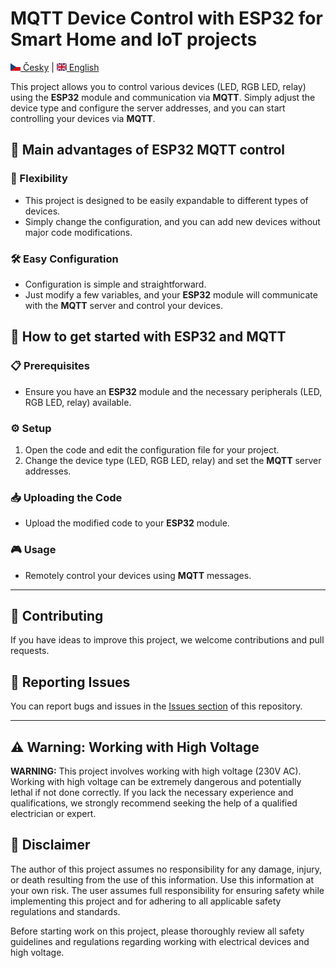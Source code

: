 # **MQTT** Device Control with **ESP32** for **Smart Home** and **IoT** projects

[<img src="https://raw.githubusercontent.com/lipis/flag-icons/main/flags/4x3/cz.svg" width="16"> Česky](./README.md) | [<img src="https://raw.githubusercontent.com/lipis/flag-icons/main/flags/4x3/gb.svg" width="16"> English](./README.en.md)

This project allows you to control various devices (LED, RGB LED, relay) using the **ESP32** module and communication via **MQTT**. Simply adjust the device type and configure the server addresses, and you can start controlling your devices via **MQTT**.

## 🌟 Main advantages of **ESP32** **MQTT** control

### 🔧 Flexibility
- This project is designed to be easily expandable to different types of devices.
- Simply change the configuration, and you can add new devices without major code modifications.

### 🛠️ Easy Configuration
- Configuration is simple and straightforward.
- Just modify a few variables, and your **ESP32** module will communicate with the **MQTT** server and control your devices.

## 🚀 How to get started with **ESP32** and **MQTT**

### 📋 Prerequisites
- Ensure you have an **ESP32** module and the necessary peripherals (LED, RGB LED, relay) available.

### ⚙️ Setup
1. Open the code and edit the configuration file for your project.
2. Change the device type (LED, RGB LED, relay) and set the **MQTT** server addresses.

### 📥 Uploading the Code
- Upload the modified code to your **ESP32** module.

### 🎮 Usage
- Remotely control your devices using **MQTT** messages.

---

## 🤝 Contributing

If you have ideas to improve this project, we welcome contributions and pull requests.

## 🐛 Reporting Issues

You can report bugs and issues in the [Issues section](https://github.com/Vladous/ESP32-Mqtt/issues) of this repository.

---

## ⚠️ Warning: Working with High Voltage

**WARNING:** This project involves working with high voltage (230V AC). Working with high voltage can be extremely dangerous and potentially lethal if not done correctly. If you lack the necessary experience and qualifications, we strongly recommend seeking the help of a qualified electrician or expert.

## 🛑 Disclaimer

The author of this project assumes no responsibility for any damage, injury, or death resulting from the use of this information. Use this information at your own risk. The user assumes full responsibility for ensuring safety while implementing this project and for adhering to all applicable safety regulations and standards.

Before starting work on this project, please thoroughly review all safety guidelines and regulations regarding working with electrical devices and high voltage.
